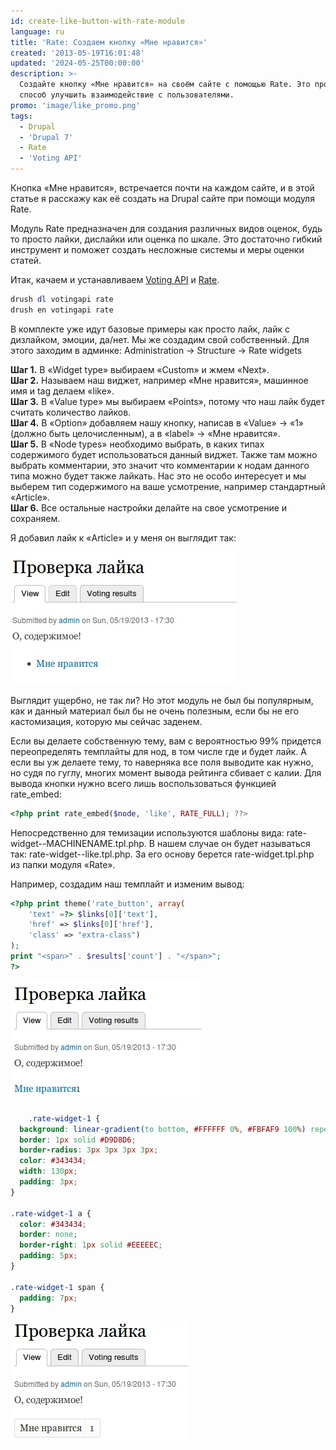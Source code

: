 ```yaml
---
id: create-like-button-with-rate-module
language: ru
title: 'Rate: Создаем кнопку «Мне нравится»'
created: '2013-05-19T16:01:48'
updated: '2024-05-25T00:00:00'
description: >-
  Создайте кнопку «Мне нравится» на своём сайте с помощью Rate. Это простой
  способ улучшить взаимодействие с пользователями.
promo: 'image/like_promo.png'
tags:
  - Drupal
  - 'Drupal 7'
  - Rate
  - 'Voting API'
---
```


Кнопка «Мне нравится», встречается почти на каждом сайте, и в этой статье я
расскажу как её создать на Drupal сайте при помощи модуля Rate.

Модуль Rate предназначен для создания различных видов оценок, будь то просто
лайки, дислайки или оценка по шкале. Это достаточно гибкий инструмент и поможет
создать несложные системы и меры оценки статей.

Итак, качаем и устанавливаем [Voting API](http://drupal.org/project/votingapi‎)
и [Rate](http://drupal.org/project/rate).

```php
drush dl votingapi rate
drush en votingapi rate
```

В комплекте уже идут базовые примеры как просто лайк, лайк с дизлайком, эмоции,
да/нет. Мы же создадим свой собственный. Для этого заходим в админке:
Administration → Structure → Rate widgets

**Шаг 1.** В «Widget type» выбираем «Custom» и жмем «Next».  
**Шаг 2.** Называем наш виджет, например «Мне нравится», машинное имя и tag
делаем «like».  
**Шаг 3.** В «Value type» мы выбираем «Points», потому что наш лайк будет
считать количество лайков.  
**Шаг 4.** В «Option» добавляем нашу кнопку, написав в «Value» → «1» (должно
быть целочисленным), а в «label» → «Мне нравится».  
**Шаг 5.** В «Node types» необходимо выбрать, в каких типах содержимого будет
использоваться данный виджет. Также там можно выбрать комментарии, это значит
что комментарии к нодам данного типа можно будет также лайкать. Нас это не особо
интересует и мы выберем тип содержимого на ваше усмотрение, например
стандартный «Article».  
**Шаг 6.** Все остальные настройки делайте на свое усмотрение и сохраняем.

Я добавил лайк к «Article» и у меня он выглядит так:

![Кнопка лайка.](image/1.jpg)

Выглядит ущербно, не так ли? Но этот модуль не был бы популярным, как и данный
материал был бы не очень полезным, если бы не его кастомизация, которую мы
сейчас заденем.

Если вы делаете собственную тему, вам с вероятностью 99% придется переопределять
темплайты для нод, в том числе где и будет лайк. А если вы уж делаете тему, то
наверняка все поля выводите как нужно, но судя по гуглу, многих момент вывода
рейтинга сбивает с калии. Для вывода кнопки нужно всего лишь воспользоваться
функцией rate_embed:

```php
<?php print rate_embed($node, 'like', RATE_FULL); ??>
```

Непосредственно для темизации используются шаблоны вида:
rate-widget--MACHINENAME.tpl.php. В нашем случае он будет называться так:
rate-widget--like.tpl.php. За его основу берется rate-widget.tpl.php из папки
модуля «Rate».

Например, создадим наш темплайт и изменим вывод:

```php
<?php print theme('rate_button', array(
    'text' =?> $links[0]['text'],
    'href' => $links[0]['href'],
    'class' => "extra-class")
);
print "<span>" . $results['count'] . "</span>";
?>
```

![Получим следующий результат](image/2.jpg)

```css {"header":"Добавим немного CSS"}
    .rate-widget-1 {
  background: linear-gradient(to bottom, #FFFFFF 0%, #FBFAF9 100%) repeat scroll 0 0 transparent;
  border: 1px solid #D9D8D6;
  border-radius: 3px 3px 3px 3px;
  color: #343434;
  width: 130px;
  padding: 3px;
}

.rate-widget-1 a {
  color: #343434;
  border: none;
  border-right: 1px solid #EEEEEC;
  padding: 5px;
}

.rate-widget-1 span {
  padding: 7px;
}
```

![Конечный результат.](image/3.jpg)
